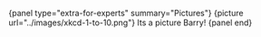 {panel type="extra-for-experts" summary="Pictures"}
{picture url="../images/xkcd-1-to-10.png"}
Its a picture Barry!
{panel end}